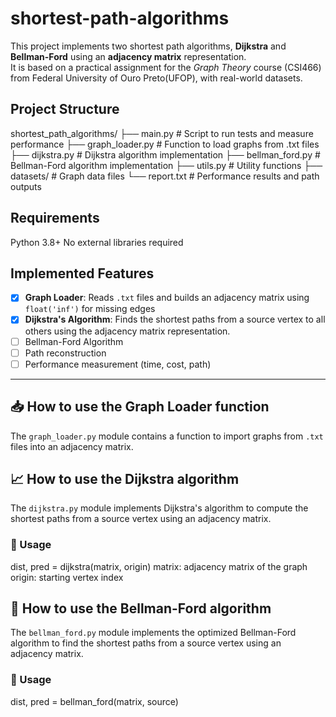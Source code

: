 # shortest-path-algorithms

This project implements two shortest path algorithms, **Dijkstra** and **Bellman-Ford** using an **adjacency matrix** representation.  
It is based on a practical assignment for the *Graph Theory* course (CSI466) from Federal University of Ouro Preto(UFOP), with real-world datasets.

## Project Structure

shortest_path_algorithms/
├── main.py # Script to run tests and measure performance
├── graph_loader.py # Function to load graphs from .txt files
├── dijkstra.py # Dijkstra algorithm implementation
├── bellman_ford.py # Bellman-Ford algorithm implementation
├── utils.py # Utility functions
├── datasets/ # Graph data files
└── report.txt # Performance results and path outputs

## Requirements 

Python 3.8+
No external libraries required

## Implemented Features

- [x] **Graph Loader**: Reads `.txt` files and builds an adjacency matrix using `float('inf')` for missing edges
- [x] **Dijkstra's Algorithm**: Finds the shortest paths from a source vertex to all others using the adjacency matrix representation.
- [ ] Bellman-Ford Algorithm
- [ ] Path reconstruction
- [ ] Performance measurement (time, cost, path)

---

## 📥 How to use the Graph Loader function 

The `graph_loader.py` module contains a function to import graphs from `.txt` files into an adjacency matrix.

## 📈 How to use the Dijkstra algorithm

The `dijkstra.py` module implements Dijkstra's algorithm to compute the shortest paths from a source vertex using an adjacency matrix.

### 🔧 Usage

dist, pred = dijkstra(matrix, origin)
matrix: adjacency matrix of the graph
origin: starting vertex index

## 🧮 How to use the Bellman-Ford algorithm

The `bellman_ford.py` module implements the optimized Bellman-Ford algorithm to find the shortest paths from a source vertex using an adjacency matrix.

### 🔧 Usage

dist, pred = bellman_ford(matrix, source)
